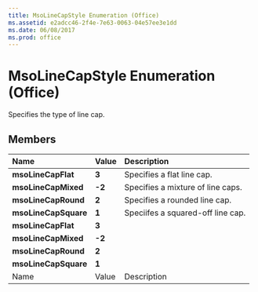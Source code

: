 ```yaml
---
title: MsoLineCapStyle Enumeration (Office)
ms.assetid: e2adcc46-2f4e-7e63-0063-04e57ee3e1dd
ms.date: 06/08/2017
ms.prod: office
---
```



# MsoLineCapStyle Enumeration (Office)

Specifies the type of line cap.


## Members



|**Name**|**Value**|**Description**|
|:-----|:-----|:-----|
|**msoLineCapFlat**|**3**|Specifies a flat line cap.|
|**msoLineCapMixed**|**-2**|Specifies a mixture of line caps.|
|**msoLineCapRound**|**2**|Specifies a rounded line cap.|
|**msoLineCapSquare**|**1**|Speciifes a squared-off line cap.|
|**msoLineCapFlat**|**3**||
|**msoLineCapMixed**|**-2**||
|**msoLineCapRound**|**2**||
|**msoLineCapSquare**|**1**||
|Name|Value|Description|

